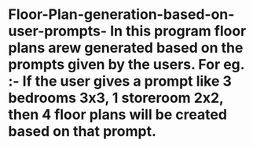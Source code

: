 # Floor-Plan-generation-based-on-user-prompts- In this program floor plans arew generated based on the prompts given by the users. For eg. :- If the user gives a prompt like 3 bedrooms 3x3, 1 storeroom 2x2, then 4 floor plans will be created based on that prompt. 
